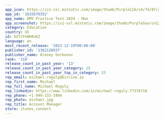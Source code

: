 ```yaml
---
app_icon: https://is1-ssl.mzstatic.com/image/thumb/Purple116/v4/74/8f/a4/748fa418-cf9b-3da5-b732-15f55227e565/AppIcon-0-0-1x_U007epad-0-0-85-220.png/1024x1024bb.png
app_id: '1632676352'
app_name: DMV Practice Test 2024 - Max
app_screenshot: https://is1-ssl.mzstatic.com/image/thumb/PurpleSource126/v4/d0/52/27/d05227d8-5afc-42a6-2619-61c85d0594ae/0053066a-f4f8-4215-8e5f-7232149e547e_iPhone14.1-1.png/1284x2778bb.png
category: Education
country: US
id: bIYJYnWH8vKZ
language: en
most_recent_release: '2023-12-19T00:00:00'
publisher_id: '1362128937'
publisher_name: Alexey Gorbunov
rank: '318'
release_count_in_past_year: '13'
release_count_in_past_year_category: 15
release_count_in_past_year_top_in_category: 33
rep_email: michael.roguly@bitrise.io
rep_first_name: Michael
rep_full_name: Michael Roguly
rep_linkedin: https://www.linkedin.com/in/michael-roguly-77376710
rep_phone: +1 949-233-3404
rep_photo: michael.jpg
rep_title: Account Manager
store: itunes_connect
---
```

